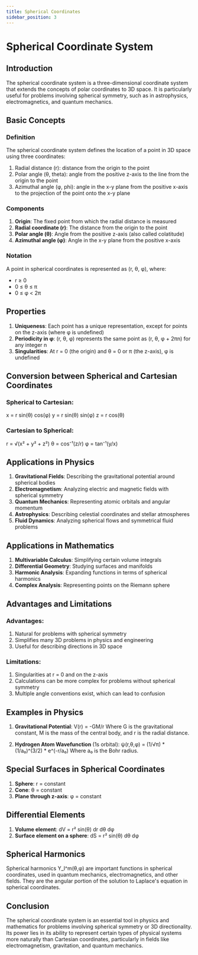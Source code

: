 ```yaml
---
title: Spherical Coordinates
sidebar_position: 3
---
```

# Spherical Coordinate System

## Introduction

The spherical coordinate system is a three-dimensional coordinate system that extends the concepts of polar coordinates to 3D space. It is particularly useful for problems involving spherical symmetry, such as in astrophysics, electromagnetics, and quantum mechanics.

## Basic Concepts

### Definition

The spherical coordinate system defines the location of a point in 3D space using three coordinates:
1. Radial distance (r): distance from the origin to the point
2. Polar angle (θ, theta): angle from the positive z-axis to the line from the origin to the point
3. Azimuthal angle (φ, phi): angle in the x-y plane from the positive x-axis to the projection of the point onto the x-y plane

### Components

1. **Origin**: The fixed point from which the radial distance is measured
2. **Radial coordinate (r)**: The distance from the origin to the point
3. **Polar angle (θ)**: Angle from the positive z-axis (also called colatitude)
4. **Azimuthal angle (φ)**: Angle in the x-y plane from the positive x-axis

### Notation

A point in spherical coordinates is represented as (r, θ, φ), where:
- r ≥ 0
- 0 ≤ θ ≤ π
- 0 ≤ φ < 2π

## Properties

1. **Uniqueness**: Each point has a unique representation, except for points on the z-axis (where φ is undefined)
2. **Periodicity in φ**: (r, θ, φ) represents the same point as (r, θ, φ + 2πn) for any integer n
3. **Singularities**: At r = 0 (the origin) and θ = 0 or π (the z-axis), φ is undefined

## Conversion between Spherical and Cartesian Coordinates

### Spherical to Cartesian:
x = r sin(θ) cos(φ)
y = r sin(θ) sin(φ)
z = r cos(θ)

### Cartesian to Spherical:
r = √(x² + y² + z²)
θ = cos⁻¹(z/r)
φ = tan⁻¹(y/x)

## Applications in Physics

1. **Gravitational Fields**: Describing the gravitational potential around spherical bodies
2. **Electromagnetism**: Analyzing electric and magnetic fields with spherical symmetry
3. **Quantum Mechanics**: Representing atomic orbitals and angular momentum
4. **Astrophysics**: Describing celestial coordinates and stellar atmospheres
5. **Fluid Dynamics**: Analyzing spherical flows and symmetrical fluid problems

## Applications in Mathematics

1. **Multivariable Calculus**: Simplifying certain volume integrals
2. **Differential Geometry**: Studying surfaces and manifolds
3. **Harmonic Analysis**: Expanding functions in terms of spherical harmonics
4. **Complex Analysis**: Representing points on the Riemann sphere

## Advantages and Limitations

### Advantages:
1. Natural for problems with spherical symmetry
2. Simplifies many 3D problems in physics and engineering
3. Useful for describing directions in 3D space

### Limitations:
1. Singularities at r = 0 and on the z-axis
2. Calculations can be more complex for problems without spherical symmetry
3. Multiple angle conventions exist, which can lead to confusion

## Examples in Physics

1. **Gravitational Potential**:
   V(r) = -GM/r
   Where G is the gravitational constant, M is the mass of the central body, and r is the radial distance.

2. **Hydrogen Atom Wavefunction** (1s orbital):
   ψ(r,θ,φ) = (1/√π) * (1/a₀)^(3/2) * e^(-r/a₀)
   Where a₀ is the Bohr radius.

## Special Surfaces in Spherical Coordinates

1. **Sphere**: r = constant
2. **Cone**: θ = constant
3. **Plane through z-axis**: φ = constant

## Differential Elements

1. **Volume element**: dV = r² sin(θ) dr dθ dφ
2. **Surface element on a sphere**: dS = r² sin(θ) dθ dφ

## Spherical Harmonics

Spherical harmonics Y_l^m(θ,φ) are important functions in spherical coordinates, used in quantum mechanics, electromagnetics, and other fields. They are the angular portion of the solution to Laplace's equation in spherical coordinates.

## Conclusion

The spherical coordinate system is an essential tool in physics and mathematics for problems involving spherical symmetry or 3D directionality. Its power lies in its ability to represent certain types of physical systems more naturally than Cartesian coordinates, particularly in fields like electromagnetism, gravitation, and quantum mechanics.